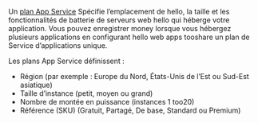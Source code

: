 Un [plan App Service](../articles/app-service/azure-web-sites-web-hosting-plans-in-depth-overview.md) Spécifie l’emplacement de hello, la taille et les fonctionnalités de batterie de serveurs web hello qui héberge votre application. Vous pouvez enregistrer money lorsque vous hébergez plusieurs applications en configurant hello web apps tooshare un plan de Service d’applications unique.

Les plans App Service définissent :

* Région (par exemple : Europe du Nord, États-Unis de l’Est ou Sud-Est asiatique)
* Taille d’instance (petit, moyen ou grand)
* Nombre de montée en puissance (instances 1 too20)
* Référence (SKU) (Gratuit, Partagé, De base, Standard ou Premium)